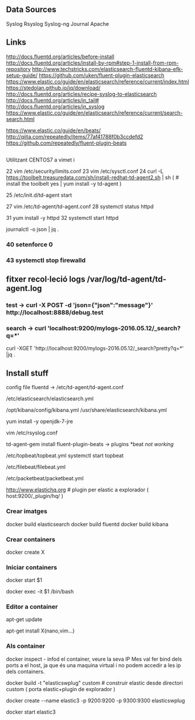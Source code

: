 

## Data Sources
Syslog
Rsyslog
Syslog-ng
Journal
Apache


## Links
http://docs.fluentd.org/articles/before-install
http://docs.fluentd.org/articles/install-by-rpm#step-1-install-from-rpm-repository
http://www.techstricks.com/elasticsearch-fluentd-kibana-efk-setup-guide/
https://github.com/uken/fluent-plugin-elasticsearch
https://www.elastic.co/guide/en/elasticsearch/reference/current/index.html
https://stedolan.github.io/jq/download/
http://docs.fluentd.org/articles/recipe-syslog-to-elasticsearch
http://docs.fluentd.org/articles/in_tail#
http://docs.fluentd.org/articles/in_syslog
https://www.elastic.co/guide/en/elasticsearch/reference/current/search-search.html

https://www.elastic.co/guide/en/beats/
http://qiita.com/repeatedly/items/77af41788f0b3ccdefd2
https://github.com/repeatedly/fluent-plugin-beats

## 
Utilitzant CENTOS7 a vimet
i

22  vim /etc/security/limits.conf
23  vim /etc/sysctl.conf
24  curl -L https://toolbelt.treasuredata.com/sh/install-redhat-td-agent2.sh | sh
 ( # install the toolbelt
  yes | yum install -y td-agent )

25  /etc/init.d/td-agent start 

27  vim /etc/td-agent/td-agent.conf
28  systemctl status httpd

31  yum install -y httpd
32  systemctl start httpd

journalctl -o json | jq .

### 40  setenforce 0
### 43  systemctl stop firewalld

## fitxer recol·leció logs /var/log/td-agent/td-agent.log

### test -> curl -X POST -d 'json={"json":"message"}' http://localhost:8888/debug.test

### search -> curl 'localhost:9200/mylogs-2016.05.12/_search?q=*'

curl -XGET 'http://localhost:9200/mylogs-2016.05.12/_search?pretty?q=*' |jq .




## Install stuff

config file fluentd -> /etc/td-agent/td-agent.conf

/etc/elasticsearch/elasticsearch.yml

/opt/kibana/config/kibana.yml
/usr/share/elasticsearch/kibana.yml


yum install -y openjdk-7-jre

vim /etc/rsyslog.conf

td-agent-gem install fluent-plugin-beats -> plugins *beat
*not working*

/etc/topbeat/topbeat.yml
systemctl start topbeat

/etc/filebeat/filebeat.yml

/etc/packetbeat/packetbeat.yml

http://www.elastichq.org # plugin per elastic a explorador ( host:9200/_plugin/hq/ )
### Crear imatges

docker build elasticsearch
docker build fluentd
docker build kibana


### Crear containers

docker create X

### Iniciar containers

docker start $1

docker exec -it $1 /bin/bash



### Editor a container

apt-get update

apt-get install X(nano,vim...)




### Als container

docker inspect <container> - infod el container, veure la seva IP
Mes val fer bind dels ports a el host, ja que és una maquina virtual i no podem accedir a les ip dels containers.

docker build -t "elasticswplug" custom # construir elastic desde directori custom ( porta elastic+plugin de explorador )

docker create --name elastic3 -p 9200:9200 -p 9300:9300 elasticswplug

docker start elastic3




